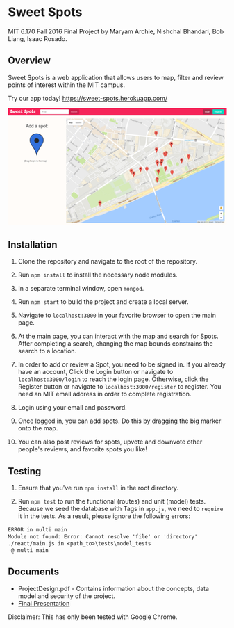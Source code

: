 # Sweet Spots

MIT 6.170 Fall 2016 Final Project by Maryam Archie, Nishchal Bhandari, Bob Liang, Isaac Rosado.

## Overview

Sweet Spots is a web application that allows users to map, filter and review points of interest within the MIT campus.

Try our app today!
https://sweet-spots.herokuapp.com/

![My Image](screenshot.png)

## Installation
1. Clone the repository and navigate to the root of the repository.

1. Run `npm install` to install the necessary node modules.

1. In a separate terminal window, open `mongod`.

1. Run `npm start` to build the project and create a local server.

1. Navigate to `localhost:3000` in your favorite browser to open the main page.

1. At the main page, you can interact with the map and search for Spots. After completing a search, changing the map bounds constrains the search to a location.

1. In order to add or review a Spot, you need to be signed in. If you already have an account, Click the Login button or navigate to `localhost:3000/login` to reach the login page. 
Otherwise, click the Register button or navigate to `localhost:3000/register` to register. You need an MIT email address in order to complete registration.

1. Login using your email and password.

1. Once logged in, you can add spots. Do this by dragging the big marker onto the map.

1. You can also post reviews for spots, upvote and downvote other people's reviews, and favorite spots you like!

## Testing
1. Ensure that you've run `npm install` in the root directory.

2. Run `npm test` to run the functional (routes) and unit (model) tests.
Because we seed the database with Tags in `app.js`, we need to `require` it in the tests. As a result, please ignore the following errors:
```
ERROR in multi main
Module not found: Error: Cannot resolve 'file' or 'directory' ./react/main.js in <path_to>\tests\model_tests
 @ multi main
```

## Documents
+ ProjectDesign.pdf - Contains information about the concepts, data model and security of the project.
+ [Final Presentation](https://docs.google.com/presentation/d/1PabaAdRTmYSmqBgYco62rbZK26PoYPYDz8GuAeHlPXE/edit?usp=sharing)

Disclaimer: This has only been tested with Google Chrome.
